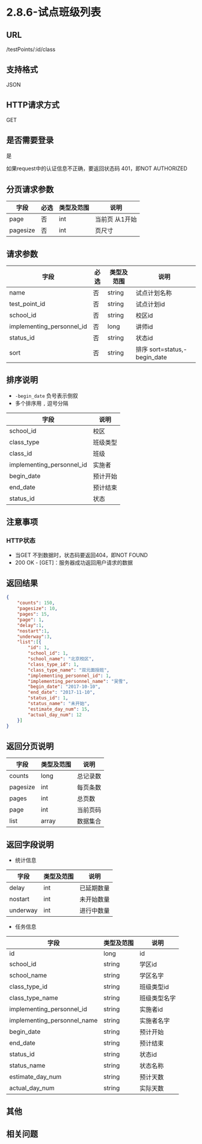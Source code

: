 # 2.8.6-试点班级列表

## URL

/testPoints/:id/class

## 支持格式

JSON

## HTTP请求方式

GET

## 是否需要登录

是

如果request中的认证信息不正确，要返回状态码 401，即NOT AUTHORIZED

## 分页请求参数

字段 | 必选 | 类型及范围 | 说明
----|------|----------|-------------
page        |   否   | int    | 当前页 从1开始
pagesize    |   否   | int    | 页尺寸

## 请求参数

字段 | 必选 | 类型及范围 | 说明
----|------|----------|-------------
name                        |   否   | string  | 试点计划名称
test_point_id               |   否   | string  | 试点计划id
school_id                   |   否   | string  | 校区id
implementing_personnel_id   |   否   | long    | 讲师id
status_id                   |   否   | string  | 状态id
sort                        |   否   | string  | 排序 sort=status,-begin_date

## 排序说明

- `-begin_date` 负号表示倒叙
- 多个排序用 `,` 逗号分隔

字段 | 说明
----|------
school_id                   | 校区
class_type                  | 班级类型
class_id                    | 班级
implementing_personnel_id   | 实施者
begin_date                  | 预计开始
end_date                    | 预计结束
status_id                   | 状态

## 注意事项

### HTTP状态

- 当GET 不到数据时，状态码要返回404，即NOT FOUND
- 200 OK - [GET]：服务器成功返回用户请求的数据

## 返回结果

```json
{
    "counts": 150,
    "pagesize": 10,
    "pages": 15,
    "page": 1,
    "delay":1,
    "nostart":1,
    "underway":3,
    "list":[{
        "id": 1,
        "school_id": 1,
        "school_name": "北京校区",
        "class_type_id": 1,
        "class_type_name": "双元面授班",
        "implementing_personnel_id": 1,
        "implementing_personnel_name": "吴雪",
        "begin_date": "2017-10-10",
        "end_date": "2017-11-10",
        "status_id": 1,
        "status_name": "未开始",
        "estimate_day_num": 15,
        "actual_day_num": 12
    }]
}
```

## 返回分页说明

字段 | 类型及范围 | 说明
----|----------|-------------
counts      | long   | 总记录数
pagesize    | int    | 每页条数
pages       | int    | 总页数
page        | int    | 当前页码
list        | array  | 数据集合

## 返回字段说明

- 统计信息

字段 | 类型及范围 | 说明
----|----------|-------------
delay     | int  | 已延期数量
nostart   | int  | 未开始数量
underway  | int  | 进行中数量

- 任务信息

字段 | 类型及范围 | 说明
----|----------|-------------
id                          | long       | id
school_id                   | string     | 学区id
school_name                 | string     | 学区名字
class_type_id               | string     | 班级类型id
class_type_name             | string     | 班级类型名字
implementing_personnel_id   | string     | 实施者id
implementing_personnel_name | string     | 实施者名字
begin_date                  | string     | 预计开始
end_date                    | string     | 预计结束
status_id                   | string     | 状态id
status_name                 | string     | 状态名称
estimate_day_num            | string     | 预计天数
actual_day_num              | string     | 实际天数

## 其他

## 相关问题
